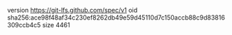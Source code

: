 version https://git-lfs.github.com/spec/v1
oid sha256:ace98f48af34c230ef8262db49e59d45110d7c150accb88c9d83816309ccb4c5
size 4461
